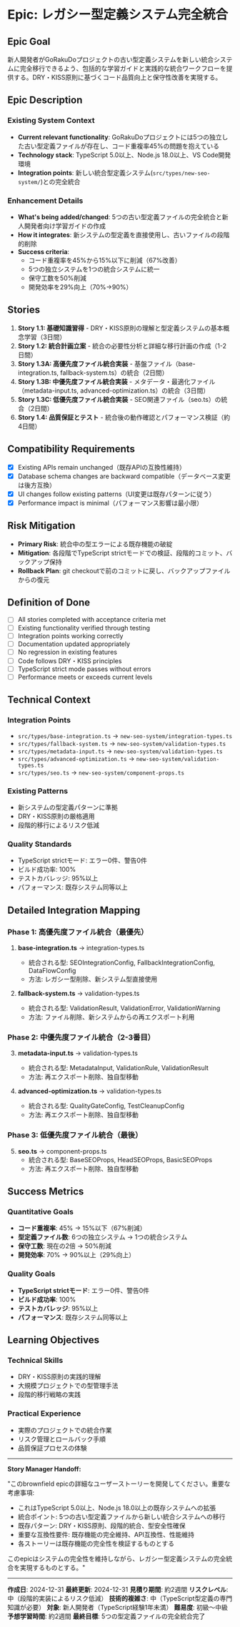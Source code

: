 <!-- Powered by BMAD™ Core -->

# Epic: レガシー型定義システム完全統合

## Epic Goal

新人開発者がGoRakuDoプロジェクトの古い型定義システムを新しい統合システムに完全移行できるよう、包括的な学習ガイドと実践的な統合ワークフローを提供する。DRY・KISS原則に基づくコード品質向上と保守性改善を実現する。

## Epic Description

### Existing System Context

- **Current relevant functionality**: GoRakuDoプロジェクトには5つの独立した古い型定義ファイルが存在し、コード重複率45%の問題を抱えている
- **Technology stack**: TypeScript 5.0以上、Node.js 18.0以上、VS Code開発環境
- **Integration points**: 新しい統合型定義システム(`src/types/new-seo-system/`)との完全統合

### Enhancement Details

- **What's being added/changed**: 5つの古い型定義ファイルの完全統合と新人開発者向け学習ガイドの作成
- **How it integrates**: 新システムの型定義を直接使用し、古いファイルの段階的削除
- **Success criteria**:
  - コード重複率を45%から15%以下に削減（67%改善）
  - 5つの独立システムを1つの統合システムに統一
  - 保守工数を50%削減
  - 開発効率を29%向上（70%→90%）

## Stories

1. **Story 1.1: 基礎知識習得** - DRY・KISS原則の理解と型定義システムの基本概念学習（3日間）
2. **Story 1.2: 統合計画立案** - 統合の必要性分析と詳細な移行計画の作成（1-2日間）
3. **Story 1.3A: 高優先度ファイル統合実装** - 基盤ファイル（base-integration.ts, fallback-system.ts）の統合（2日間）
4. **Story 1.3B: 中優先度ファイル統合実装** - メタデータ・最適化ファイル（metadata-input.ts, advanced-optimization.ts）の統合（3日間）
5. **Story 1.3C: 低優先度ファイル統合実装** - SEO関連ファイル（seo.ts）の統合（2日間）
6. **Story 1.4: 品質保証とテスト** - 統合後の動作確認とパフォーマンス検証（約4日間）

## Compatibility Requirements

- [x] Existing APIs remain unchanged（既存APIの互換性維持）
- [x] Database schema changes are backward compatible（データベース変更は後方互換）
- [x] UI changes follow existing patterns（UI変更は既存パターンに従う）
- [x] Performance impact is minimal（パフォーマンス影響は最小限）

## Risk Mitigation

- **Primary Risk**: 統合中の型エラーによる既存機能の破綻
- **Mitigation**: 各段階でTypeScript strictモードでの検証、段階的コミット、バックアップ保持
- **Rollback Plan**: git checkoutで前のコミットに戻し、バックアップファイルからの復元

## Definition of Done

- [ ] All stories completed with acceptance criteria met
- [ ] Existing functionality verified through testing
- [ ] Integration points working correctly
- [ ] Documentation updated appropriately
- [ ] No regression in existing features
- [ ] Code follows DRY・KISS principles
- [ ] TypeScript strict mode passes without errors
- [ ] Performance meets or exceeds current levels

## Technical Context

### Integration Points
- `src/types/base-integration.ts` → `new-seo-system/integration-types.ts`
- `src/types/fallback-system.ts` → `new-seo-system/validation-types.ts`
- `src/types/metadata-input.ts` → `new-seo-system/validation-types.ts`
- `src/types/advanced-optimization.ts` → `new-seo-system/validation-types.ts`
- `src/types/seo.ts` → `new-seo-system/component-props.ts`

### Existing Patterns
- 新システムの型定義パターンに準拠
- DRY・KISS原則の厳格適用
- 段階的移行によるリスク低減

### Quality Standards
- TypeScript strictモード: エラー0件、警告0件
- ビルド成功率: 100%
- テストカバレッジ: 95%以上
- パフォーマンス: 既存システム同等以上

## Detailed Integration Mapping

### Phase 1: 高優先度ファイル統合（最優先）
1. **base-integration.ts** → integration-types.ts
   - 統合される型: SEOIntegrationConfig, FallbackIntegrationConfig, DataFlowConfig
   - 方法: レガシー型削除、新システム型直接使用

2. **fallback-system.ts** → validation-types.ts
   - 統合される型: ValidationResult, ValidationError, ValidationWarning
   - 方法: ファイル削除、新システムからの再エクスポート利用

### Phase 2: 中優先度ファイル統合（2-3番目）
3. **metadata-input.ts** → validation-types.ts
   - 統合される型: MetadataInput, ValidationRule, ValidationResult
   - 方法: 再エクスポート削除、独自型移動

4. **advanced-optimization.ts** → validation-types.ts
   - 統合される型: QualityGateConfig, TestCleanupConfig
   - 方法: 再エクスポート削除、独自型移動

### Phase 3: 低優先度ファイル統合（最後）
5. **seo.ts** → component-props.ts
   - 統合される型: BaseSEOProps, HeadSEOProps, BasicSEOProps
   - 方法: 再エクスポート削除、独自型移動

## Success Metrics

### Quantitative Goals
- **コード重複率**: 45% → 15%以下（67%削減）
- **型定義ファイル数**: 6つの独立システム → 1つの統合システム
- **保守工数**: 現在の2倍 → 50%削減
- **開発効率**: 70% → 90%以上（29%向上）

### Quality Goals
- **TypeScript strictモード**: エラー0件、警告0件
- **ビルド成功率**: 100%
- **テストカバレッジ**: 95%以上
- **パフォーマンス**: 既存システム同等以上

## Learning Objectives

### Technical Skills
- DRY・KISS原則の実践的理解
- 大規模プロジェクトでの型管理手法
- 段階的移行戦略の実践

### Practical Experience
- 実際のプロジェクトでの統合作業
- リスク管理とロールバック手順
- 品質保証プロセスの体験

---

**Story Manager Handoff:**

"このbrownfield epicの詳細なユーザーストーリーを開発してください。重要な考慮事項:

- これはTypeScript 5.0以上、Node.js 18.0以上の既存システムへの拡張
- 統合ポイント: 5つの古い型定義ファイルから新しい統合システムへの移行
- 既存パターン: DRY・KISS原則、段階的統合、型安全性確保
- 重要な互換性要件: 既存機能の完全維持、API互換性、性能維持
- 各ストーリーは既存機能の完全性を検証するものとする

このepicはシステムの完全性を維持しながら、レガシー型定義システムの完全統合を実現するものとする。"

---

**作成日**: 2024-12-31
**最終更新**: 2024-12-31
**見積り期間**: 約2週間
**リスクレベル**: 中（段階的実装によるリスク低減）
**技術的複雑さ**: 中（TypeScript型定義の専門知識が必要）
**対象**: 新人開発者（TypeScript経験1年未満）
**難易度**: 初級〜中級
**予想学習時間**: 約2週間
**最終目標**: 5つの型定義ファイルの完全統合完了
